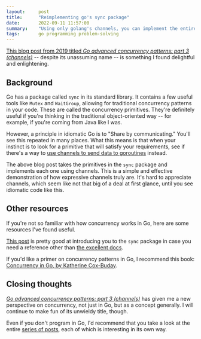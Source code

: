 ```yaml
---
layout:     post
title:      "Reimplementing go's sync package"
date:       2022-09-11 11:57:00
summary:    "Using only golang's channels, you can implement the entire sync package."
tags:       go programming problem-solving
---
```


[This blog post from 2019 titled *Go advanced concurrency patterns: part 3 (channels)*](https://blogtitle.github.io/go-advanced-concurrency-patterns-part-3-channels/) -- despite its unassuming name -- is something I found delightful and enlightening.

## Background

Go has a package called `sync` in its standard library. It contains a few useful tools like `Mutex` and `WaitGroup`, allowing for traditional concurrency patterns in your code. These are called the concurrency primitives. They're definitely useful if you're thinking in the traditional object-oriented way -- for example, if you're coming from Java like I was.

However, a principle in idiomatic Go is to "Share by communicating." You'll see this repeated in many places. What this means is that when your instinct is to look for a primitive that will satisfy your requirements, see if there's a way to [use channels to send data to goroutines](https://golangdocs.com/channels-in-golang) instead.

The above blog post takes the primitives in the `sync` package and implements each one using channels. This is a simple and effective demonstration of how expressive channels truly are. It's hard to appreciate channels, which seem like not that big of a deal at first glance, until you see idiomatic code like this.

## Other resources

If you're not so familiar with how concurrency works in Go, here are some resources I've found useful.

[This post](https://teivah.medium.com/a-closer-look-at-go-sync-package-9f4e4a28c35a) is pretty good at introducing you to the `sync` package in case you need a reference other than [the excellent docs](https://pkg.go.dev/sync).

If you'd like a primer on concurrency patterns in Go, I recommend this book: [Concurrency in Go, by Katherine Cox-Buday](https://www.oreilly.com/library/view/concurrency-in-go/9781491941294/).

## Closing thoughts

[*Go advanced concurrency patterns: part 3 (channels)*](https://blogtitle.github.io/go-advanced-concurrency-patterns-part-3-channels/) has given me a new perspective on concurrency, not just in Go, but as a concept generally. I will continue to make fun of its unwieldy title, though.

Even if you don't program in Go, I'd recommend that you take a look at the entire [series of posts](https://blogtitle.github.io/categories/concurrency/), each of which is interesting in its own way.